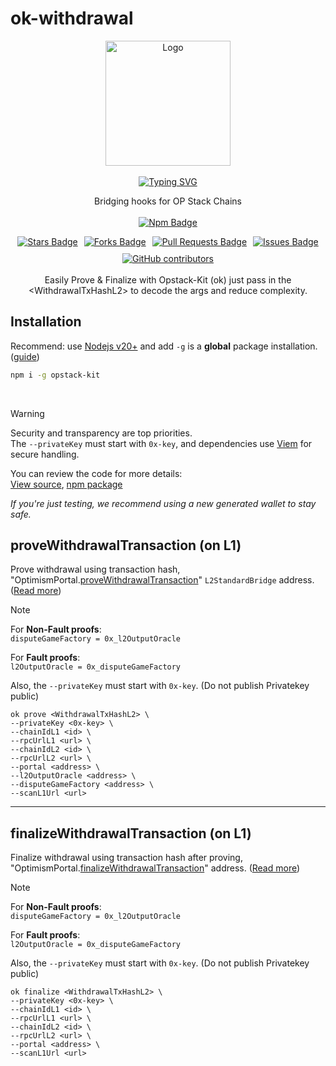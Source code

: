 # ok-withdrawal

<div align="center">
  <a href="https://github.com/opstack-kit">
    <img src="https://avatars.githubusercontent.com/u/176029081?s=200&v=4" title="Logo" alt="Logo" width="200" height="200"/>
  </a>
  <br><br>
  <a href="https://opstack-kit.pages.dev"><img src="https://readme-typing-svg.demolab.com?font=JetBrains+Mono&weight=800&size=30&pause=1000&center=true&repeat=false&random=false&width=435&lines&color=F70000&width=435&lines=Opstack+Kit" alt="Typing SVG" />
  </a>

</div>
<p align="center">
  Bridging hooks for OP Stack Chains
    <br><br>
  <a href="https://www.npmjs.com/package/opstack-kit">
    <picture>
      <img src="https://img.shields.io/npm/v/opstack-kit" alt="Npm Badge">
    </picture>
  </a>
</p>

<div align="center" style="display: flex; justify-content: center; flex-wrap: wrap; gap: 10px;">
  <a href="https://github.com/opstack-kit/opstack-kit/stargazers">
    <img src="https://img.shields.io/github/stars/opstack-kit" alt="Stars Badge" />
  </a>
  <a href="https://github.com/opstack-kit/opstack-kit/forks"><img src="https://img.shields.io/github/forks/opstack-kit/opstack-kit" alt="Forks Badge"/>
  </a>
  <a href="https://github.com/opstack-kit/opstack-kit/pulls">
    <img src="https://img.shields.io/github/issues-pr/opstack-kit/opstack-kit" alt="Pull Requests Badge" />
  </a>
  <a href="https://github.com/opstack-kit/opstack-kit/issues">
    <img src="https://img.shields.io/github/issues/opstack-kit/opstack-kit" alt="Issues Badge" />
  </a>
  <a href="https://github.com/opstack-kit/opstack-kit/graphs/contributors">
    <img alt="GitHub contributors" src="https://img.shields.io/github/contributors/opstack-kit/opstack-kit?color=2b9348">
  </a>
</div>

<br/>

<div align="center">
Easily Prove &amp; Finalize with Opstack-Kit (ok) just pass in the &lt;WithdrawalTxHashL2> to decode the args and reduce complexity.
</div>

## Installation

Recommend: use [Nodejs v20+](https://nodejs.org/en/download/prebuilt-installer/current) and add `-g` is a **global** package installation. ([guide](https://docs.npmjs.com/cli/v9/commands/npm-install#global-installation))

```bash [npm]
npm i -g opstack-kit
```

<br/>

> [!WARNING]  
> Security and transparency are top priorities.  
> The `--privateKey` must start with `0x-key`, and dependencies use [Viem](https://viem.sh/docs/accounts/local/privateKeyToAccount#privatekeytoaccount) for secure handling.  
> 
> You can review the code for more details:  
> [View source](https://github.com/opstack-kit/opstack-kit/blob/main/src/cli/commands/prove.ts#L5), [npm package](https://www.npmjs.com/package/opstack-kit?activeTab=code)  
> 
> *If you're just testing, we recommend using a new generated wallet to stay safe.*

## proveWithdrawalTransaction (on L1)
Prove withdrawal using transaction hash, "OptimismPortal.[proveWithdrawalTransaction](https://github.com/ethereum-optimism/optimism/blob/op-contracts/v2.0.0-beta.3/packages/contracts-bedrock/src/L1/OptimismPortal.sol#L243C1-L322C6)" `L2StandardBridge` address. ([Read more](https://opstack-kit.pages.dev/docs/cli#prove-provewithdrawal))
> [!NOTE]  
> For **Non-Fault proofs**:  
> `disputeGameFactory = 0x_l2OutputOracle`  
>  
> For **Fault proofs**:  
> `l2OutputOracle = 0x_disputeGameFactory`  
>  
> Also, the `--privateKey` must start with `0x-key`. (Do not publish Privatekey public)

```
ok prove <WithdrawalTxHashL2> \
--privateKey <0x-key> \
--chainIdL1 <id> \
--rpcUrlL1 <url> \
--chainIdL2 <id> \
--rpcUrlL2 <url> \
--portal <address> \
--l2OutputOracle <address> \
--disputeGameFactory <address> \
--scanL1Url <url>
```

---

## finalizeWithdrawalTransaction (on L1)
Finalize withdrawal using transaction hash after proving, "OptimismPortal.[finalizeWithdrawalTransaction](https://github.com/ethereum-optimism/optimism/blob/op-contracts/v2.0.0-beta.3/packages/contracts-bedrock/src/L1/OptimismPortal.sol#L324C1-L444C6)" address. ([Read more](https://opstack-kit.pages.dev/docs/cli#finalize-finalizewithdrawal))
> [!NOTE]  
> For **Non-Fault proofs**:  
> `disputeGameFactory = 0x_l2OutputOracle`  
>  
> For **Fault proofs**:  
> `l2OutputOracle = 0x_disputeGameFactory`  
>  
> Also, the `--privateKey` must start with `0x-key`. (Do not publish Privatekey public)

```
ok finalize <WithdrawalTxHashL2> \
--privateKey <0x-key> \
--chainIdL1 <id> \
--rpcUrlL1 <url> \
--chainIdL2 <id> \
--rpcUrlL2 <url> \
--portal <address> \
--scanL1Url <url>
```
